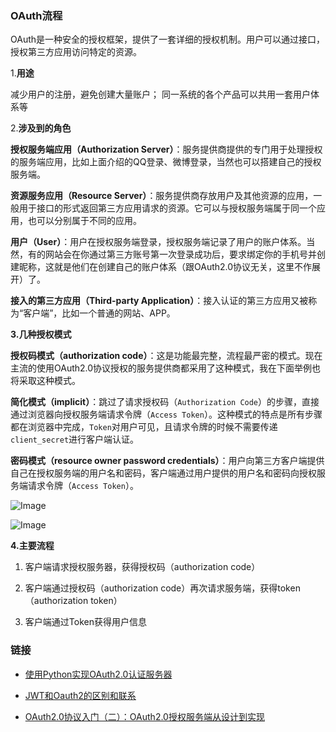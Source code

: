 ### OAuth流程

OAuth是一种安全的授权框架，提供了一套详细的授权机制。用户可以通过接口，授权第三方应用访问特定的资源。

1.__用途__

减少用户的注册，避免创建大量账户； 同一系统的各个产品可以共用一套用户体系等

2.__涉及到的角色__

__授权服务端应用（Authorization Server）__：服务提供商提供的专门用于处理授权的服务端应用，比如上面介绍的QQ登录、微博登录，当然也可以搭建自己的授权服务端。

__资源服务应用（Resource Server）__：服务提供商存放用户及其他资源的应用，一般用于接口的形式返回第三方应用请求的资源。它可以与授权服务端属于同一个应用，也可以分别属于不同的应用。

__用户（User）__：用户在授权服务端登录，授权服务端记录了用户的账户体系。当然，有的网站会在你通过第三方账号第一次登录成功后，要求绑定你的手机号并创建昵称，这就是他们在创建自己的账户体系（跟OAuth2.0协议无关，这里不作展开）了。

__接入的第三方应用（Third-party Application）__：接入认证的第三方应用又被称为“客户端”，比如一个普通的网站、APP。


__3.几种授权模式__

__授权码模式（authorization code）__：这是功能最完整，流程最严密的模式。现在主流的使用OAuth2.0协议授权的服务提供商都采用了这种模式，我在下面举例也将采取这种模式。

__简化模式（implicit）__：跳过了请求授权码（`Authorization Code`）的步骤，直接通过浏览器向授权服务端请求令牌（`Access Token`）。这种模式的特点是所有步骤都在浏览器中完成，`Token`对用户可见，且请求令牌的时候不需要传递`client_secret`进行客户端认证。

__密码模式（resource owner password credentials）__：用户向第三方客户端提供自己在授权服务端的用户名和密码，客户端通过用户提供的用户名和密码向授权服务端请求令牌（`Access Token`）。


![Image](https://img-blog.csdn.net/20150507184751944?watermark/2/text/aHR0cDovL2Jsb2cuY3Nkbi5uZXQvbGl1Y2h1bm1pbmcwMzM=/font/5a6L5L2T/fontsize/400/fill/I0JBQkFCMA==/dissolve/70/gravity/SouthEast)

![Image](https://user-gold-cdn.xitu.io/2018/9/3/1659da92f23c13fa?imageView2/0/w/1280/h/960/format/webp/ignore-error/1)


__4.主要流程__

1. 客户端请求授权服务器，获得授权码（authorization code）

2. 客户端通过授权码（authorization code）再次请求服务端，获得token（authorization token）

3. 客户端通过Token获得用户信息

### 链接

* [使用Python实现OAuth2.0认证服务器](https://blog.csdn.net/liuchunming033/article/details/45564791)

* [JWT和Oauth2的区别和联系](https://www.jianshu.com/p/1870f456b334)

* [OAuth2.0协议入门（二）：OAuth2.0授权服务端从设计到实现](https://juejin.im/post/5b8cb6586fb9a01a133685c9#heading-2)